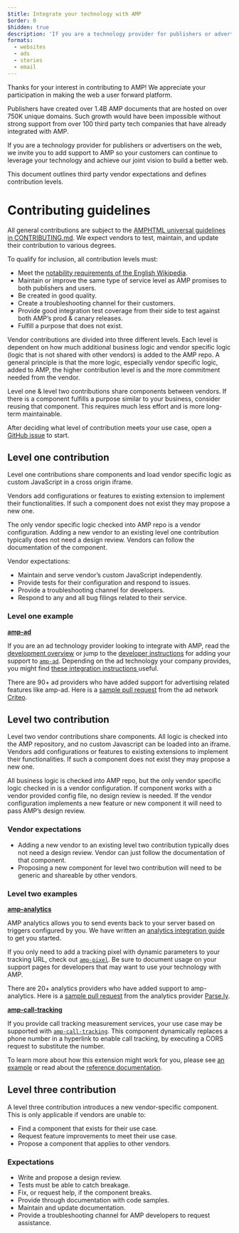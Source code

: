 ```yaml
---
$title: Integrate your technology with AMP
$order: 0
$hidden: true
description: 'If you are a technology provider for publishers or advertisers on the web, we invite you to add support to AMP so your customers can continue to leverage your technology and ...'
formats:
  - websites
  - ads
  - stories
  - email
---
```


Thanks for your interest in contributing to AMP! We appreciate your participation in making the web a user forward platform. 

Publishers have created over 1.4B AMP documents that are hosted on over 750K unique domains. Such growth would have been impossible without strong support from over 100 third party tech companies that have already integrated with AMP.

If you are a technology provider for publishers or advertisers on the web, we invite you to add support to AMP so your customers can continue to leverage your technology and achieve our joint vision to build a better web.

This document outlines third party vendor expectations and defines contribution levels. 

# Contributing guidelines

All general contributions are subject to the [AMPHTML universal guidelines in CONTRIBUTING.md](https://github.com/ampproject/amphtml/blob/master/CONTRIBUTING.md). We expect vendors to test, maintain, and update their contribution to various degrees.

To qualify for inclusion, all contribution levels must:

*   Meet the [notability requirements of the English Wikipedia](https://en.wikipedia.org/wiki/Wikipedia:Notability).
*   Maintain or improve the same type of service level as AMP promises to both publishers and users. 
*   Be created in good quality.
*   Create a troubleshooting channel for their customers. 
*   Provide good integration test coverage from their side to test against both AMP’s prod & canary releases.
*   Fulfill a purpose that does not exist. 

Vendor contributions are divided into three different levels. Each level is dependent on how much additional business logic and vendor specific logic (logic that is not shared with other vendors) is added to the AMP repo. A general principle is that the more logic, especially vendor specific logic, added to AMP, the higher contribution level is and the more commitment needed from the vendor.

Level one & level two contributions share components between vendors. If there is a component fulfills a purpose similar to your business, consider reusing that component. This requires much less effort and is more long-term maintainable.

After deciding what level of contribution meets your use case, open a [GitHub issue](https://github.com/ampproject/amphtml/issues/new) to start. 


## Level one contribution

Level one contributions share components and load vendor specific logic as custom JavaScript in a cross origin iframe. 

Vendors add configurations or features to existing extension to implement their functionalities. If such a component does not exist they may propose a new one. 

The only vendor specific logic checked into AMP repo is a vendor configuration. Adding a new vendor to an existing level one contribution typically does not need a design review. Vendors can follow the documentation of the component.

Vendor expectations:

*   Maintain and serve vendor’s custom JavaScript independently.
*   Provide tests for their configuration and respond to issues. 
*   Provide a troubleshooting channel for developers. 
*   Respond to any and all bug filings related to their service. 

### Level one example

[**amp-ad**](../../../components/amp-ad/?format=websites)

If you are an ad technology provider looking to integrate with AMP, read the [development overview](https://github.com/ampproject/amphtml/tree/master/ads#overview) or jump to the [developer instructions](https://github.com/ampproject/amphtml/tree/master/ads#developer-guidelines-for-a-pull-request) for adding your support to [`amp-ad`](../../../components/amp-ad/?format=websites). Depending on the ad technology your company provides, you might find [these integration instructions ](ad-integration-guide/?format=ads)useful.

There are 90+ ad providers who have added support for advertising related features like amp-ad. Here is a [sample pull request](https://github.com/ampproject/amphtml/pull/2299) from the ad network [Criteo](https://github.com/ampproject/amphtml/blob/master/ads/criteo.md).

## Level two contribution 

Level two vendor contributions share components. All logic is checked into the AMP repository, and no custom Javascript can be loaded into an iframe.  Vendors add configurations or features to existing extensions to implement their functionalities. If such a component does not exist they may propose a new one. 

All business logic is checked into AMP repo, but the only vendor specific logic checked in is a vendor configuration. If component works with a vendor provided config file, no design review is needed. If the vendor configuration implements a new feature or new component it will need to pass AMP’s design review. 

### Vendor expectations

*   Adding a new vendor to an existing level two contribution typically does not need a design review. Vendor can just follow the documentation of that component. 
*   Proposing a new component for level two contribution will need to be generic and shareable by other vendors.

### Level two examples

[**amp-analytics**](../../../components/amp-analytics/?format=websites)

AMP analytics allows you to send events back to your server based on triggers configured by you. We have written an [analytics integration guide ](../../optimize-and-measure/configure-analytics/?format=websites)to get you started.

If you only need to add a tracking pixel with dynamic parameters to your tracking URL, check out [`amp-pixel`](../../../components/amp-pixel/?format=websites). Be sure to document usage on your support pages for developers that may want to use your technology with AMP.

There are 20+ analytics providers who have added support to amp-analytics. Here is a [sample pull request](https://github.com/ampproject/amphtml/pull/1595) from the analytics provider [Parse.ly](https://www.parsely.com/help/integration/google-amp/).


[**amp-call-tracking**](../../../components/amp-call-tracking/?format=websites)

If you provide call tracking measurement services, your use case may be supported with [`amp-call-tracking`](../../../components/amp-call-tracking/?format=websites). This component dynamically replaces a phone number in a hyperlink to enable call tracking, by executing a CORS request to substitute the number.

To learn more about how this extension might work for you, please see [an example](../../../examples/components/amp-call-tracking/?format=websites) or read about the [reference documentation](../../../components/amp-call-tracking/?format=websites).

## Level three contribution

A level three contribution introduces a new vendor-specific component.
This is only applicable if vendors are unable to:

*   Find a component that exists for their use case. 
*   Request feature improvements to meet their use case.
*   Propose a component that applies to other vendors.

### Expectations

*   Write and propose a design review. 
*   Tests must be able to catch breakage. 
*   Fix, or request help, if the component breaks.
*   Provide through documentation with code samples.
*   Maintain and update documentation.  
*   Provide a troubleshooting channel for AMP developers to request assistance.
